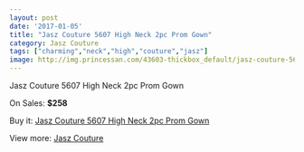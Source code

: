 ```yaml
---
layout: post
date: '2017-01-05'
title: "Jasz Couture 5607 High Neck 2pc Prom Gown"
category: Jasz Couture
tags: ["charming","neck","high","couture","jasz"]
image: http://img.princessan.com/43603-thickbox_default/jasz-couture-5607-high-neck-2pc-prom-gown.jpg
---
```

Jasz Couture 5607 High Neck 2pc Prom Gown

On Sales: **$258**
<a href="https://www.princessan.com/en/jasz-couture/20283-jasz-couture-5607-high-neck-2pc-prom-gown.html"><amp-img layout="responsive" width="600" height="600" src="//img.princessan.com/43603-thickbox_default/jasz-couture-5607-high-neck-2pc-prom-gown.jpg" alt="Jasz Couture 5607 High Neck 2pc Prom Gown 0" /></a>
<a href="https://www.princessan.com/en/jasz-couture/20283-jasz-couture-5607-high-neck-2pc-prom-gown.html"><amp-img layout="responsive" width="600" height="600" src="//img.princessan.com/43604-thickbox_default/jasz-couture-5607-high-neck-2pc-prom-gown.jpg" alt="Jasz Couture 5607 High Neck 2pc Prom Gown 1" /></a>

Buy it: [Jasz Couture 5607 High Neck 2pc Prom Gown](https://www.princessan.com/en/jasz-couture/20283-jasz-couture-5607-high-neck-2pc-prom-gown.html "Jasz Couture 5607 High Neck 2pc Prom Gown")

View more: [Jasz Couture](https://www.princessan.com/en/24-jasz-couture "Jasz Couture")